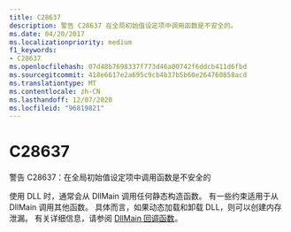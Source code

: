 ```yaml
---
title: C28637
description: 警告 C28637 在全局初始值设定项中调用函数是不安全的。
ms.date: 04/20/2017
ms.localizationpriority: medium
f1_keywords:
- C28637
ms.openlocfilehash: 07d48b7698337f773d46a00742f6ddcb411d6fbd
ms.sourcegitcommit: 418e6617e2a695c9cb4b37b5b60e264760858acd
ms.translationtype: MT
ms.contentlocale: zh-CN
ms.lasthandoff: 12/07/2020
ms.locfileid: "96819821"
---
```

# <a name="c28637"></a>C28637


警告 C28637：在全局初始值设定项中调用函数是不安全的

使用 DLL 时，通常会从 DllMain 调用任何静态构造函数。 有一些约束适用于从 DllMain 调用其他函数。 具体而言，如果动态加载和卸载 DLL，则可以创建内存泄漏。 有关详细信息，请参阅 [DllMain 回调函数](/windows/win32/dlls/dllmain)。

 

